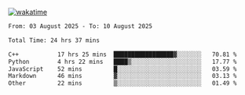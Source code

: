 [![wakatime](https://wakatime.com/badge/user/ef685785-b2de-4416-b5c6-df540c453238.svg)](https://wakatime.com/@ef685785-b2de-4416-b5c6-df540c453238)

<!--START_SECTION:waka-->

```txt
From: 03 August 2025 - To: 10 August 2025

Total Time: 24 hrs 37 mins

C++           17 hrs 25 mins  █████████████████▓░░░░░░░   70.81 %
Python        4 hrs 22 mins   ████▒░░░░░░░░░░░░░░░░░░░░   17.77 %
JavaScript    52 mins         █░░░░░░░░░░░░░░░░░░░░░░░░   03.59 %
Markdown      46 mins         ▓░░░░░░░░░░░░░░░░░░░░░░░░   03.13 %
Other         22 mins         ▒░░░░░░░░░░░░░░░░░░░░░░░░   01.49 %
```

<!--END_SECTION:waka-->
